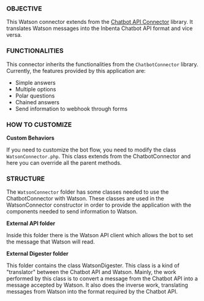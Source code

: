 ### OBJECTIVE

This Watson connector extends from the [Chatbot API Connector](https://github.com/inbenta-integrations/chatbot_api_connector) library. It translates Watson messages into the Inbenta Chatbot API format and vice versa.

### FUNCTIONALITIES
This connector inherits the functionalities from the `ChatbotConnector` library. Currently, the features provided by this application are:

* Simple answers
* Multiple options
* Polar questions
* Chained answers
* Send information to webhook through forms

### HOW TO CUSTOMIZE

**Custom Behaviors**

If you need to customize the bot flow, you need to modify the class `WatsonConnector.php`. This class extends from the ChatbotConnector and here you can override all the parent methods.


### STRUCTURE

The `WatsonConnector` folder has some classes needed to use the ChatbotConnector with Watson. These classes are used in the WatsonConnector constructor in order to provide the application with the components needed to send information to Watson.

**External API folder**

Inside this folder there is the Watson API client which allows the bot to set the message that Watson will read.


**External Digester folder**

This folder contains the class WatsonDigester. This class is a kind of "translator" between the Chatbot API and Watson. Mainly, the work performed by this class is to convert a message from the Chatbot API into a message accepted by Watson. It also does the inverse work, translating messages from Watson into the format required by the Chatbot API.
